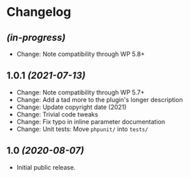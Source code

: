 # Changelog

## _(in-progress)_
* Change: Note compatibility through WP 5.8+

## 1.0.1 _(2021-07-13)_
* Change: Note compatibility through WP 5.7+
* Change: Add a tad more to the plugin's longer description
* Change: Update copyright date (2021)
* Change: Trivial code tweaks
* Change: Fix typo in inline parameter documentation
* Change: Unit tests: Move `phpunit/` into `tests/`

## 1.0 _(2020-08-07)_
* Initial public release.